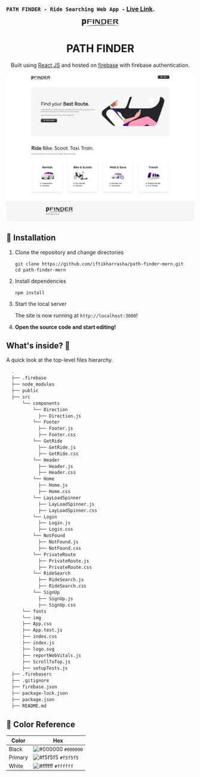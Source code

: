 ### `PATH FINDER - Ride Searching Web App -` [Live Link](https://path-finder-mern.web.app).

<p align="center">
  <a href="https://path-finder-mern.web.app/">
    <img alt="Logo" src="./src/img/pfinder.svg" width="100" />
  </a>
</p>
<h1 align="center">
  PATH FINDER
</h1>
<p align="center">
  Built using <a href="https://reactjs.org/" target="_blank">React JS</a> and hosted on <a href="https://firebase.google.com/" target="_blank">firebase</a> with firebase authentication.
</p>

![hero](./src/img/path-finder-ui.jpg)

## 🚀 Installation

1.  Clone the repository and change directories

    ```shell
    git clone https://github.com/iftikharrasha/path-finder-mern.git
    cd path-finder-mern
    ```

2. Install dependencies

    ```shell
    npm install
    ```

3. Start the local server

    The site is now running at `http://localhost:3000`!
    

4.  **Open the source code and start editing!**


## What's inside? 🧐

A quick look at the top-level files hierarchy.

```sh
  .
  ├── .firebase 
  ├── node_modules
  ├── public 
  ├── src
      └── components
          └── Direction
            ├── Direction.js
          └── Footer
            ├── Footer.js
            ├── Footer.css
          └── GetRide
            ├── GetRide.js
            ├── GetRide.css
          └── Header
            ├── Header.js
            ├── Header.css
          └── Home
            ├── Home.js
            ├── Home.css
          └── LayLoadSpinner
            ├── LayLoadSpinner.js
            ├── LayLoadSpinner.css
          └── Login
            ├── Login.js
            ├── Login.css
          └── NotFound
            ├── NotFound.js
            ├── NotFound.css
          └── PrivateRoute
            ├── PrivateRoute.js
            ├── PrivateRoute.css
          └── RideSearch
            ├── RideSearch.js
            ├── RideSearch.css
          └── SignUp
            ├── SignUp.js
            ├── SignUp.css
      └── fonts
      └── img
      ├── App.css
      ├── App.test.js
      ├── index.css
      ├── index.js
      ├── logo.svg
      ├── reportWebVitals.js
      ├── ScrollToTop.js
      ├── setupTests.js
  ├── .firebaserc
  ├── .gitignore
  ├── firebase.json
  ├── package-lock.json
  ├── package.json
  ├── README.md
 ```
 
 ## 🎨 Color Reference
| Color          | Hex                                                                |
| -------------- | ------------------------------------------------------------------ |
| Black          | ![#000000](https://via.placeholder.com/10/0000?text=+) `#000000` |
| Primary        | ![#f5f5f5](https://via.placeholder.com/10/f5f5f5?text=+) `#f5f5f5` |
| White          | ![#ffffff](https://via.placeholder.com/10/ffffff?text=+) `#ffffff` |


